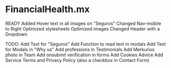 # FinancialHealth.mx
READY
Added Hover text in all images on "Seguros"
Changed Nav-mobile to Right
Optimized stylesheets
Optimized images
Changed Header with a Dropdown

TODO:
Add Text for "Seguros"
Add Function to read text in modals
Add Text for Modals in "Why us"
Add professions in Testimonials
Add Merkurius photo in Team
Add onsubmit verification in forms
Add Cookies Advice
Add Service Terms and Privacy Policy (also a checkbox in Contact Form)
